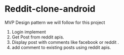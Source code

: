 # Reddit-clone-android
  MVP Design pattern we will follow for this project
1) Login implement
2) Get Post from reddit apis.
3) Display post with comments like facebook or reddit .
4) add comment to existing posts using reddit apis.
